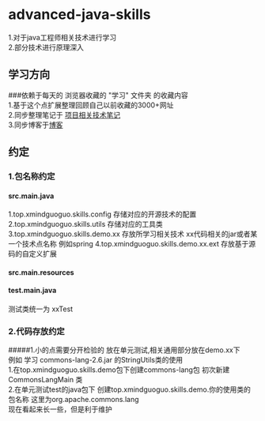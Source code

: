 # advanced-java-skills
1.对于java工程师相关技术进行学习<br/>
2.部分技术进行原理深入<br/>

## 学习方向
###依赖于每天的 浏览器收藏的 "学习" 文件夹 的收藏内容<br/>
1.基于这个点扩展整理回顾自己以前收藏的3000+网址<br/>
2.同步整理笔记于 [项目相关技术笔记](https://github.com/892042158/xmind-common)<br/>
3.同步博客于[博客](https://blog.csdn.net/mengxiangxingdong)<br/>

## 约定
### 1.包名称约定
#### src.main.java<br/>
1.top.xmindguoguo.skills.config 存储对应的开源技术的配置<br/>
2.top.xmindguoguo.skills.utils  存储对应的工具类<br/>
3.top.xmindguoguo.skills.demo.xx   存放所学习相关技术  xx代码相关的jar或者某一个技术点名称 例如spring
4.top.xmindguoguo.skills.demo.xx.ext  存放基于源码的自定义扩展

#### src.main.resources


#### test.main.java
测试类统一为 xxTest



### 2.代码存放约定
#####1.小的点需要分开检验的 放在单元测试,相关通用部分放在demo.xx下<br/>
例如 学习 commons-lang-2.6.jar 的StringUtils类的使用<br/>
1.在top.xmindguoguo.skills.demo包下创建commons-lang包 初次新建CommonsLangMain 类 <br/>
2.在单元测试test的java包下 创建top.xmindguoguo.skills.demo.你的使用类的包名称 这里为org.apache.commons.lang <br/>
现在看起来长一些，但是利于维护






    
    

	
